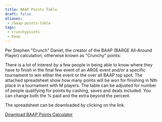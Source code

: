 ```yaml
---
title: BAAP Points Table
draft: false
aliases:
 - /baap-points-table
tags:
 - crunchypoints
 - baap
---
```


Per Stephen &quot;Crunch&quot; Daniel, the creator of the BAAP (BARGE All-Around Player) calculation, otherwise known as &quot;Crunchy&quot; points:

There is a lot of interest by a few people in being able to know where they
have to finish in the final few event of an ARGE event and/or a specific
tournament to win either the event or the over all BAAP top spot.  The attached
spreadsheet show how many points will be won for finishing in Nth place in a
tournament with M players.  The table can be adjusted for number of people
qualifying for points by cashing, saves and deals included.  You can change
both the % paid and the extra beyond the percent.

The spreadsheet can be downloaded by clicking on the link.

[Download BAAP Points Calculator](BAAP%20Points%20Table.xlsx)
